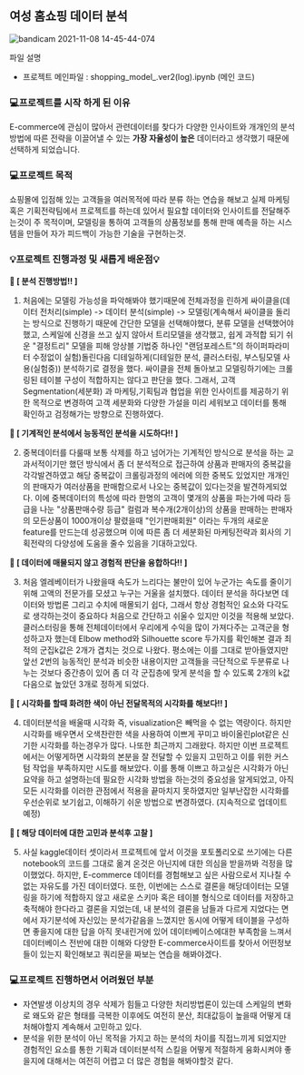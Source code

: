 ## 여성 홈쇼핑 데이터 분석

![bandicam 2021-11-08 14-45-44-074](https://user-images.githubusercontent.com/66814045/140690430-a28e0e7b-2b13-4c52-bbdb-405cee447d23.jpg)


파일 설명 
- 프로젝트 메인파일 : shopping_model_.ver2(log).ipynb (메인 코드)


### 💻프로젝트를 시작 하게 된 이유
E-commerce에 관심이 많아서 관련데이터를 찾다가 다양한 인사이트와 개개인의 분석방법에 따른 전략을 이끌어낼 수 있는 **가장 자율성이 높은** 데이터라고 생각했기 때문에 선택하게 되었습니다.   


### 💻프로젝트 목적
쇼핑몰에 입점해 있는 고객들을 여러목적에 따라 분류 하는 연습을 해보고 실제 마케팅 혹은 기획전략팀에서 프로젝트를 하는데 있어서 필요할 데이터와 인사이트를 전달해주는것이 주 목적이며,
모델링을 통하여 고객들의 상품정보를 통해 판매 예측을 하는 시스템을 만들어 자가 피드백이 가능한 기술을 구현하는것.


### 💡프로젝트 진행과정 및 새롭게 배운점💡

**🔖 [ 분석 진행방법!! ]**
1. 처음에는 모델링 가능성을 파악해봐야 했기때문에 전체과정을 린하게 싸이클을(데이터 전처리(simple) -> 데이터 분석(simple) -> 모델링(계속해서 싸이클을 돌리는 방식으로 진행하기 때문에 간단한 모델을 선택해야했다, 분류 모델을 선택했어야 했고, 스케일에 신경을 쓰고 싶지 않아서 트리모델을 생각했고, 쉽게 과적합 되기 쉬운 "결정트리" 모델을 피해 앙상블 기법중 하나인 "랜덤포레스트"의 하이퍼파라미터 수정없이 실험)돌린다음 디테일하게(디테일한 분석, 클러스터링, 부스팅모델 사용(실험중)) 분석하기로 결정을 했다. 
싸이클을 전체 돌아보고 모델링하기에는 크롤링된 테이블 구성이 적합하지는 않다고 판단을 했다. 그래서, 고객Segmentation(세분화) 과 마케팅,기획팀과 협업을 위한 인사이트를
제공하기 위한 목적으로 변경하여 고객 세분화와 다양한 가설을 미리 세워보고 데이터를 통해 확인하고 검정해가는 방향으로 진행하였다.

**🔖 [ 기계적인 분석에서 능동적인 분석을 시도하다!! ]**

2. 중복데이터를 다룰때 보통 삭제를 하고 넘어가는 기계적인 방식으로 분석을 하는 교과서적이기만 했던 방식에서 좀 더 분석적으로 접근하여 상품과 판매자의 중복값을 각각발견하였고
해당 중복값이 크롤링과정의 에러에 의한 중복도 있었지만 개개인의 판매자가 여러상품을 판매함으로서 나오는 중복값이 있다는것을 발견하게되었다. 이에 중복데이터의 특성에 따라 한명의 고객이 몇개의 상품을 파는가에 따라 등급을 나눈 "상품판매수량 등급" 컬럼과 복수개(2개이상)의 상품을 판매하는 판매자의 모든상품이 1000개이상 팔렸을때 "인기판매회원" 이라는 두개의 새로운 feature를 만드는데 성공했으며 이에 따른 좀 더 세분화된 마케팅전략과 회사의 기획전략의 다양성에 도움을 줄수 있음을 기대하고있다.

**🔖 [ 데이터에 매물되지 않고 경험적 판단을 융합하다!! ]**

3. 처음 엘레베이터가 나왔을때 속도가 느리다는 불만이 있어 누군가는 속도를 줄이기 위해 고액의 전문가를 모셨고 누구는 거울을 설치했다. 데이터 분석을 하다보면 데이터와 방법론 그리고 
수치에 매몰되기 쉽다, 그래서 항상 경험적인 요소와 다각도로 생각하는것이 중요하다 처음으로 간단하고 쉬울수 있지만 이것을 적용해 보았다. 클러스터링을 통해 전체데이터에서 우리에게 수익을 많이 가져다주는 고객군을 형성하고자 했는데 Elbow method와 Silhouette score 두가지를 확인해본 결과 최적의 군집k값은 2개가 겹치는 것으로 나왔다. 평소에는 이를 그대로 받아들였지만 앞선 2번의 능동적인 분석과 비슷한 내용이지만 고객들을 극단적으로 두분류로 나누는 것보다 중간층이 있어 좀 더 각 군집층에 맞게 분석을 할 수 있도록 2개의 k값 다음으로 높았던 3개로 정하게 되었다. 

**🔖 [ 시각화를 할때 화려한 색이 아닌 전달목적의 시각화를 해보다!! ]**

4. 데이터분석을 배울때 시각화 즉, visualization은 빼먹을 수 없는 역량이다. 하지만 시각화를 배우면서 오색찬란한 색을 사용하여 이쁘게 꾸미고 바이올린plot같은 신기한 시각화를 하는경우가 많다. 나또한 최근까지 그래왔다. 하지만 이번 프로젝트에서는 어떻게하면 시각화의 본분을 잘 전달할 수 있을지 고민하고 이를 위한 커스텀 작업을 부족하지만 시도를 해보았다. 이를 통해 이쁘고 하고싶은 시각화가 아닌 요약을 하고 설명하는데 필요한 시각화 방법을 하는것의 중요성을 알게되었고, 아직 모든 시각화를 이러한 관점에서 적용을 끝마치지 못하였지만 일부난잡한 시각화를 우선순위로 보기쉽고, 이해하기 쉬운 방법으로 변경하였다. (지속적으로 업데이트 예정)

**🔖 [ 해당 데이터에 대한 고민과 분석후 고찰 ]**

5. 사실 kaggle데이터 셋이라서 프로젝트에 앞서 이것을 포토폴리오로 쓰기에는 다른 notebook의 코드를 그대로 옮겨 온것은 아닌지에 대한 의심을 받을까봐 걱정을 많이했었다.
하지만, E-commerce 데이터를 경험해보고 싶은 사람으로서 지나칠 수 없는 자유도를 가진 데이터였다. 또한, 이번에는 스스로 결론을 해당데이터는 모델링을 하기에 적합하지 않고 새로운 스키마 혹은 테이블 형식으로 데이터를 저장하고 축적해야 한다라고 결론을 지었는데, 내 분석의 결론을 남들과 다르게 지었다는 면에서 자기분석에 자신있는 분석가같음을 느꼈지만 동시에 어떻게 테이블을 구성하면 좋을지에 대한 답을 아직 못내린거에 있어 데이터베이스에대한 부족함을 느껴서 데이터베이스 전반에 대한 이해와 다양한 E-commerce사이트를 찾아서 어떤정보들이 있는지 확인해보고 쿼리문을 짜보는 연습을 해봐야겠다.


### 💻프로젝트 진행하면서 어려웠던 부분 

- 자연발생 이상치의 경우 삭제가 힘들고 다양한 처리방법론이 있는데 스케일의 변화로 왜도와 같은 형태를 극복한 이후에도 여전히 분산, 최대값등이 높을때 어떻게 대처해야할지 계속해서 고민하고 있다.
- 분석을 위한 분석이 아닌 목적을 가지고 하는 분석의 차이를 직접느끼게 되었지만 경험적인 요소를 통한 기획과 데이터분석적 스킬을 어떻게 적절하게 융화시켜야 좋을지에 대해서는 여전히 어렵고 더 많은 경험을 해봐야할것 같다.






